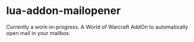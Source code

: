 # lua-addon-mailopener
Currently a work-in-progress. A World of Warcraft AddOn to automatically open mail in your mailbox.
